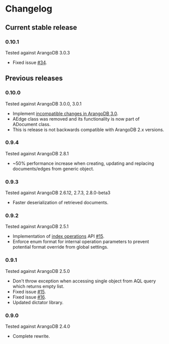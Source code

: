 # Changelog

## Current stable release

### 0.10.1

Tested against ArangoDB 3.0.3

- Fixed issue [#34](https://github.com/yojimbo87/ArangoDB-NET/issues/34).

## Previous releases

### 0.10.0

Tested against ArangoDB 3.0.0, 3.0.1

- Implement [incompatible changes in ArangoDB 3.0](https://docs.arangodb.com/devel/Manual/ReleaseNotes/UpgradingChanges30.html).
- AEdge class was removed and its functionality is now part of ADocument class.
- This is release is not backwards compatible with ArangoDB 2.x versions.

### 0.9.4

Tested against ArangoDB 2.8.1

- ~50% performance increase when creating, updating and replacing documents/edges from generic object.

### 0.9.3

Tested against ArangoDB 2.6.12, 2.7.3, 2.8.0-beta3

- Faster deserialization of retrieved documents.

### 0.9.2

Tested against ArangoDB 2.5.1

- Implementation of [index operations](docs/IndexOperations.md) API [#15](https://github.com/yojimbo87/ArangoDB-NET/issues/20).
- Enforce enum format for internal operation parameters to prevent potential format override from global settings.

### 0.9.1

Tested against ArangoDB 2.5.0

- Don't throw exception when accessing single object from AQL query which returns empty list.
- Fixed issue [#15](https://github.com/yojimbo87/ArangoDB-NET/issues/15).
- Fixed issue [#16](https://github.com/yojimbo87/ArangoDB-NET/issues/16).
- Updated dictator library.

### 0.9.0

Tested against ArangoDB 2.4.0

- Complete rewrite.
